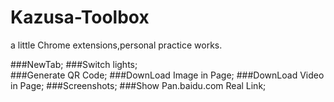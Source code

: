# Kazusa-Toolbox
a little Chrome extensions,personal practice works. 

###NewTab;
###Switch lights;  
###Generate QR Code;
###DownLoad Image in Page;
###DownLoad Video in Page;
###Screenshots;
###Show Pan.baidu.com Real Link;
